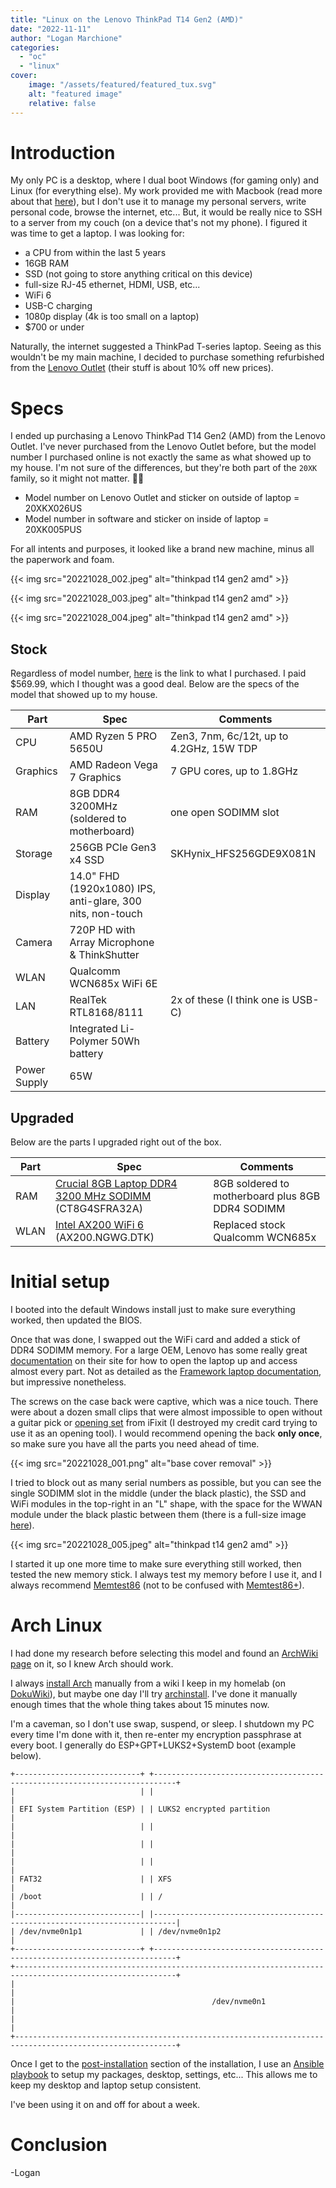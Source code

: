 ```yaml
---
title: "Linux on the Lenovo ThinkPad T14 Gen2 (AMD)"
date: "2022-11-11"
author: "Logan Marchione"
categories:
  - "oc"
  - "linux"
cover:
    image: "/assets/featured/featured_tux.svg"
    alt: "featured image"
    relative: false
---
```


# Introduction

My only PC is a desktop, where I dual boot Windows (for gaming only) and Linux (for everything else). My work provided me with Macbook (read more about that [here](/2022/04/impressions-from-a-first-time-mac-user/)), but I don't use it to manage my personal servers, write personal code, browse the internet, etc... But, it would be really nice to SSH to a server from my couch (on a device that's not my phone). I figured it was time to get a laptop. I was looking for:

- a CPU from within the last 5 years
- 16GB RAM
- SSD (not going to store anything critical on this device)
- full-size RJ-45 ethernet, HDMI, USB, etc...
- WiFi 6
- USB-C charging
- 1080p display (4k is too small on a laptop)
- $700 or under

Naturally, the internet suggested a ThinkPad T-series laptop. Seeing as this wouldn't be my main machine, I decided to purchase something refurbished from the [Lenovo Outlet](https://www.lenovo.com/us/outletus/en/) (their stuff is about 10% off new prices).

# Specs

I ended up purchasing a Lenovo ThinkPad T14 Gen2 (AMD) from the Lenovo Outlet. I've never purchased from the Lenovo Outlet before, but the model number I purchased online is not exactly the same as what showed up to my house. I'm not sure of the differences, but they're both part of the `20XK` family, so it might not matter. :man_shrugging:

- Model number on Lenovo Outlet and sticker on outside of laptop = 20XKX026US
- Model number in software and sticker on inside of laptop = 20XK005PUS

For all intents and purposes, it looked like a brand new machine, minus all the paperwork and foam.

{{< img src="20221028_002.jpeg" alt="thinkpad t14 gen2 amd" >}}

{{< img src="20221028_003.jpeg" alt="thinkpad t14 gen2 amd" >}}

{{< img src="20221028_004.jpeg" alt="thinkpad t14 gen2 amd" >}}

## Stock

Regardless of model number, [here](https://www.lenovo.com/us/outletus/en/p/laptops/thinkpad/thinkpadt/t14-g2-amd/20xkx026us) is the link to what I purchased. I paid $569.99, which I thought was a good deal. Below are the specs of the  model that showed up to my house.

| Part          | Spec                                                                                                                                       | Comments                                  |
|---------------|--------------------------------------------------------------------------------------------------------------------------------------------|-------------------------------------------|
| CPU           | AMD Ryzen 5 PRO 5650U                                                                                                                      | Zen3, 7nm, 6c/12t, up to 4.2GHz, 15W TDP  |
| Graphics      | AMD Radeon Vega 7 Graphics                                                                                                                 | 7 GPU cores, up to 1.8GHz                 |
| RAM           | 8GB DDR4 3200MHz (soldered to motherboard)                                                                                                 | one open SODIMM slot                      |
| Storage       | 256GB PCIe Gen3 x4 SSD                                                                                                                     | SKHynix_HFS256GDE9X081N                   |
| Display       | 14.0" FHD (1920x1080) IPS, anti-glare, 300 nits, non-touch                                                                                 |                                           |
| Camera        | 720P HD with Array Microphone & ThinkShutter                                                                                               |                                           |
| WLAN          | Qualcomm WCN685x WiFi 6E                                                                                                                   |                                           |
| LAN           | RealTek RTL8168/8111                                                                                                                       | 2x of these (I think one is USB-C)        |
| Battery       | Integrated Li-Polymer 50Wh battery                                                                                                         |                                           |
| Power Supply  | 65W                                                                                                                                        |                                           |

## Upgraded

Below are the parts I upgraded right out of the box.

| Part          | Spec                                                                                                                                                       | Comments                                          |  
|---------------|------------------------------------------------------------------------------------------------------------------------------------------------------------|---------------------------------------------------|
| RAM           | [Crucial 8GB Laptop DDR4 3200 MHz SODIMM](https://www.bhphotovideo.com/c/product/1576454-REG/crucial_ct8g4sfra32a_8gb_ddr4_3200_mt_s.html) (CT8G4SFRA32A)  | 8GB soldered to motherboard plus 8GB DDR4 SODIMM  |
| WLAN          | [Intel AX200 WiFi 6](https://www.bhphotovideo.com/c/product/1591690-REG/intel_ax200_ngwg_dtk_wi_fi_6_gig_desktop.html) (AX200.NGWG.DTK)                    | Replaced stock Qualcomm WCN685x                   |

# Initial setup

I booted into the default Windows install just to make sure everything worked, then updated the BIOS.

Once that was done, I swapped out the WiFi card and added a stick of DDR4 SODIMM memory. For a large OEM, Lenovo has some really great [documentation](https://pcsupport.lenovo.com/us/en/products/laptops-and-netbooks/thinkpad-t-series-laptops/thinkpad-t14-gen-2-type-20xk-20xl/document-userguide) on their site for how to open the laptop up and access almost every part. Not as detailed as the [Framework laptop documentation](https://guides.frame.work/c/Framework_Laptop), but impressive nonetheless.

The screws on the case back were captive, which was a nice touch. There were about a dozen small clips that were almost impossible to open without a guitar pick or [opening set](https://www.ifixit.com/products/prying-and-opening-tool-assortment) from iFixit (I destroyed my credit card trying to use it as an opening tool). I would recommend opening the back **only once**, so make sure you have all the parts you need ahead of time.

{{< img src="20221028_001.png" alt="base cover removal" >}}

I tried to block out as many serial numbers as possible, but you can see the single SODIMM slot in the middle (under the black plastic), the SSD and WiFi modules in the top-right in an "L" shape, with the space for the WWAN module under the black plastic between them (there is a full-size image [here](/2022/11/linux-on-the-lenovo-thinkpad-t14-gen2-amd/20221028_005.jpeg)).

{{< img src="20221028_005.jpeg" alt="thinkpad t14 gen2 amd" >}}

I started it up one more time to make sure everything still worked, then tested the new memory stick. I always test my memory before I use it, and I always recommend [Memtest86](https://www.memtest86.com/download.htm) (not to be confused with [Memtest86+](https://www.memtest.org/)).

# Arch Linux

I had done my research before selecting this model and found an [ArchWiki page](https://wiki.archlinux.org/title/Lenovo_ThinkPad_T14_(AMD)_Gen_2) on it, so I knew Arch should work.

I always [install Arch](https://wiki.archlinux.org/title/installation_guide) manually from a wiki I keep in my homelab (on [DokuWiki](https://www.dokuwiki.org/dokuwiki)), but maybe one day I'll try [archinstall](https://wiki.archlinux.org/title/archinstall). I've done it manually enough times that the whole thing takes about 15 minutes now.

I'm a caveman, so I don't use swap, suspend, or sleep. I shutdown my PC every time I'm done with it, then re-enter my encryption passphrase at every boot. I generally do ESP+GPT+LUKS2+SystemD boot (example below).

```
+----------------------------+ +---------------------------------------------------------------------------+
|                            | |                                                                           |
| EFI System Partition (ESP) | | LUKS2 encrypted partition                                                 |
|                            | |                                                                           |
|                            | |                                                                           |
|                            | |                                                                           |
| FAT32                      | | XFS                                                                       |
| /boot                      | | /                                                                         |
|----------------------------| |---------------------------------------------------------------------------|
| /dev/nvme0n1p1             | | /dev/nvme0n1p2                                                            |
+----------------------------+ +---------------------------------------------------------------------------+
+----------------------------------------------------------------------------------------------------------+
|                                                                                                          |
|                                            /dev/nvme0n1                                                  |
|                                                                                                          |
+----------------------------------------------------------------------------------------------------------+
```

Once I get to the [post-installation](https://wiki.archlinux.org/title/installation_guide#Post-installation) section of the installation, I use an [Ansible playbook](https://github.com/loganmarchione/ansible-arch-linux) to setup my packages, desktop, settings, etc... This allows me to keep my desktop and laptop setup consistent.

I've been using it on and off for about a week.

# Conclusion

\-Logan